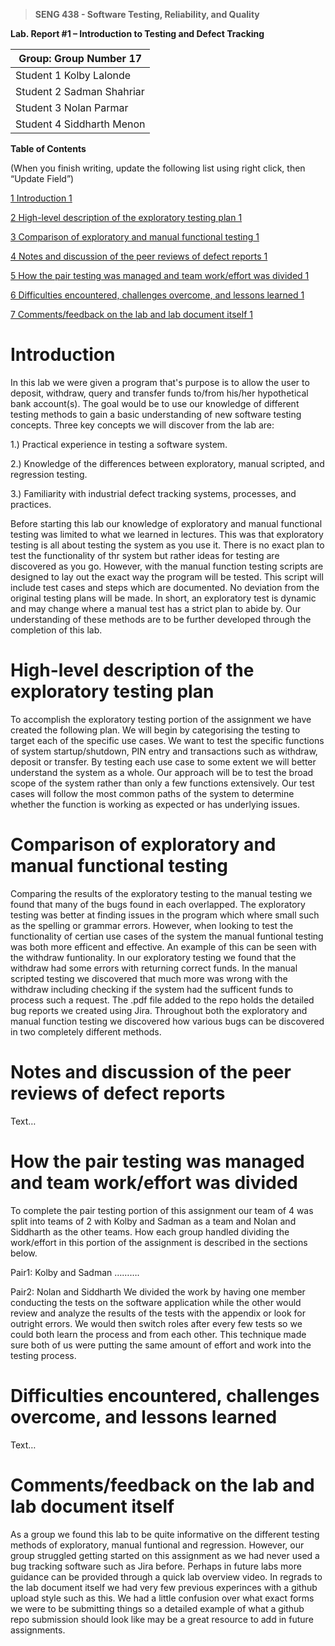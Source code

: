 >   **SENG 438 - Software Testing, Reliability, and Quality**

**Lab. Report \#1 – Introduction to Testing and Defect Tracking**

| Group: Group Number 17     |
|-----------------|
| Student 1 Kolby Lalonde                |   
| Student 2 Sadman Shahriar              |   
| Student 3 Nolan Parmar              |   
| Student 4 Siddharth Menon           |   


**Table of Contents**

(When you finish writing, update the following list using right click, then
“Update Field”)

[1 Introduction	1](#_Toc439194677)

[2 High-level description of the exploratory testing plan	1](#_Toc439194677)

[3 Comparison of exploratory and manual functional testing	1](#_Toc439194679)

[4 Notes and discussion of the peer reviews of defect reports	1](#_Toc439194680)

[5 How the pair testing was managed and team work/effort was
divided	1](#_Toc439194681)

[6 Difficulties encountered, challenges overcome, and lessons
learned	1](#_Toc439194682)

[7 Comments/feedback on the lab and lab document itself	1](#_Toc439194683)

# Introduction

In this lab we were given a program that's purpose is to allow the user to deposit, withdraw, query and transfer funds to/from his/her hypothetical bank account(s). The goal would be to use our knowledge of different testing methods to gain a basic understanding of new software testing concepts. Three key concepts we will discover from the lab are:

1.) Practical experience in testing a software system.

2.) Knowledge of the differences between exploratory, manual scripted, and regression testing.

3.) Familiarity with industrial defect tracking systems, processes, and practices.

Before starting this lab our knowledge of exploratory and manual functional testing was limited to what we learned in lectures. This was that exploratory testing is all about testing the system as you use it. There is no exact plan to test the functionality of thr system but rather ideas for testing are discovered as you go. However, with the manual function testing scripts are designed to lay out the exact way the program will be tested. This script will include test cases and steps which are documented. No deviation from the original testing plans will be made. In short, an exploratory test is dynamic and may change where a manual test has a strict plan to abide by. Our understanding of these methods are to be further developed through the completion of this lab.


# High-level description of the exploratory testing plan

To accomplish the exploratory testing portion of the assignment we have created the following plan. We will begin by categorising the testing to target each of the specific use cases. We want to test the specific functions of system startup/shutdown, PIN entry and transactions such as withdraw, deposit or transfer. By testing each use case to some extent we will better understand the system as a whole. Our approach will be to test the broad scope of the system rather than only a few functions extensively. Our test cases will follow the most common paths of the system to determine whether the function is working as expected or has underlying issues.

# Comparison of exploratory and manual functional testing

Comparing the results of the exploratory testing to the manual testing we found that many of the bugs found in each overlapped. The exploratory testing was better at finding issues in the program which where small such as the spelling or grammar errors. However, when looking to test the functionality of certian use cases of the system the manual funtional testing was both more efficent and effective. An example of this can be seen with the withdraw funtionality. In our exploratory testing we found that the withdraw had some errors with returning correct funds. In the manual scripted testing we discovered that much more was wrong with the withdraw including checking if the system had the sufficent funds to process such a request. The .pdf file added to the repo holds the detailed bug reports we created using Jira. Throughout both the exploratory and manual function testing we discovered how various bugs can be discovered in two completely different methods. 

# Notes and discussion of the peer reviews of defect reports

Text…

# How the pair testing was managed and team work/effort was divided 

To complete the pair testing portion of this assignment our team of 4 was split into teams of 2 with Kolby and Sadman as a team and Nolan and Siddharth as the other teams. How each group handled dividing the work/effort in this portion of the assignment is described in the sections below.

Pair1: Kolby and Sadman
……….

Pair2: Nolan and Siddharth
We divided the work by having one member conducting the tests on the software application while the other would review and analyze the results of the tests with the appendix or look for outright errors. We would then switch roles after every few tests so we could both learn the process and from each other. This technique made sure both of us were putting the same amount of effort and work into the testing process.

# Difficulties encountered, challenges overcome, and lessons learned

Text…

# Comments/feedback on the lab and lab document itself

As a group we found this lab to be quite informative on the different testing methods of exploratory, manual funtional and regression. However, our group struggled getting started on this assignment as we had never used a bug tracking software such as Jira before. Perhaps in future labs more guidance can be provided through a quick lab overview video. In regrads to the lab document itself we had very few previous experinces with a github upload style such as this. We had a little confusion over what exact forms we were to be submitting things so a detailed example of what a github repo submission should look like may be a great resource to add in future assignments.
